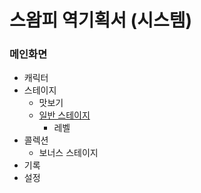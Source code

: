 # 스왐피 역기획서 (시스템)
### 메인화면
* 캐릭터
* 스테이지
  * 맛보기 
  * [일반 스테이지](./스왐피_역기획서_시스템/스테이지선택.md)
    * 레벨
* 콜렉션
  * 보너스 스테이지
* 기록
* 설정
